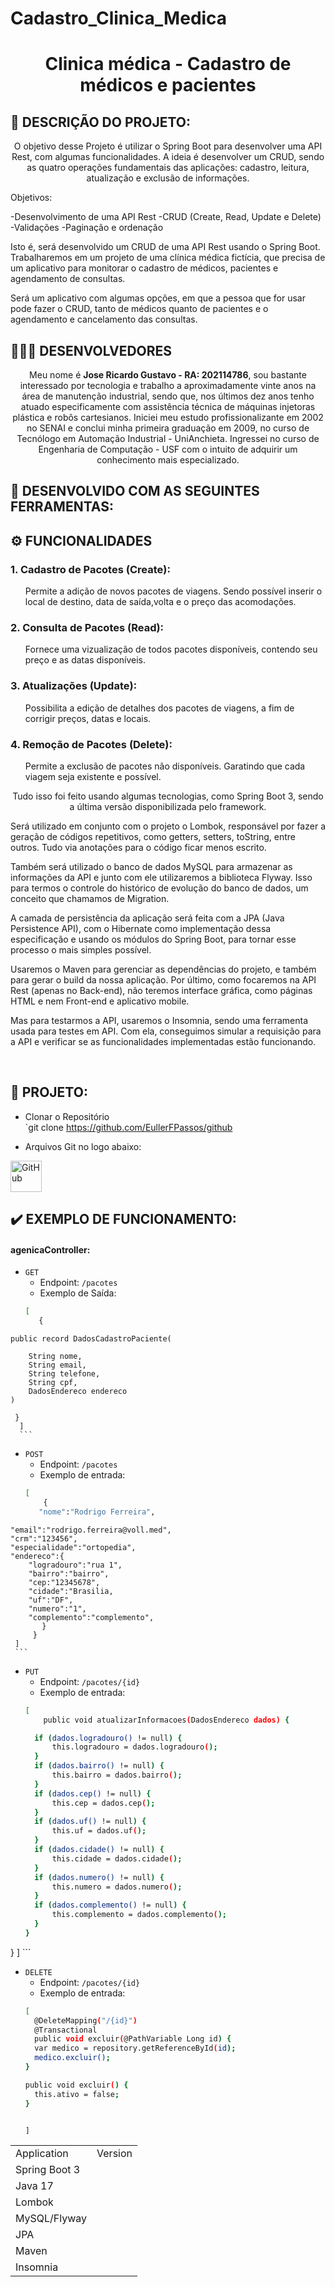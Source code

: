 # Cadastro_Clinica_Medica

<h1 align="center"> Clinica médica - Cadastro de médicos e pacientes </h1>


<!-- INTRODUÇÃO -->
## 📝 DESCRIÇÃO DO PROJETO:
<p align="center">O objetivo desse Projeto é utilizar o Spring Boot para desenvolver uma API Rest, com algumas funcionalidades. A ideia é desenvolver um CRUD, sendo as quatro operações fundamentais das aplicações: cadastro, leitura, atualização e exclusão de informações.

Objetivos:

-Desenvolvimento de uma API Rest
-CRUD (Create, Read, Update e Delete)
-Validações
-Paginação e ordenação

Isto é, será desenvolvido um CRUD de uma API Rest usando o Spring Boot.
Trabalharemos em um projeto de uma clínica médica fictícia, que precisa de um aplicativo para monitorar o cadastro de médicos, pacientes e agendamento de consultas.

Será um aplicativo com algumas opções, em que a pessoa que for usar pode fazer o CRUD, tanto de médicos quanto de pacientes e o agendamento e cancelamento das consultas.</p>

<!-- DESENVOLVEDORES -->
## 👨🏻‍💻 DESENVOLVEDORES

<p align="center"> 
 Meu nome é <b>Jose Ricardo Gustavo - RA: 202114786</b>, sou bastante interessado por tecnologia e trabalho a aproximadamente vinte anos na área de manutenção industrial, sendo que, nos últimos dez anos tenho atuado especificamente com assistência técnica de máquinas injetoras plástica e robôs cartesianos. Iniciei meu estudo profissionalizante em 2002 no SENAI e conclui minha primeira graduação em 2009, no curso de Tecnólogo em Automação Industrial - UniAnchieta. Ingressei no curso de Engenharia de Computação - USF com o intuito de adquirir um conhecimento mais especializado.
</p>


<!-- FERRAMENTAS UTILIZADAS -->
## 🧰 DESENVOLVIDO COM AS SEGUINTES FERRAMENTAS:

<table>
  <tr>
    <td><bold>Application</bold></td>
    <td><bold>Version</bold></td>
  </tr>
  <tr>
    <td>Spring Boot 3</td>
  </tr>
   <tr>
    <td>Java 17</td>
  </tr>
    </tr>
   <tr>
    <td>Lombok</td>
  </tr>
 <tr>
    <td>MySQL/Flyway</td>
  </tr>
   <tr>
    <td>JPA</td>
  </tr>
    </tr>
   <tr>
    <td>Maven</td>
   </tr>
   <tr>
    <td>Insomnia</td


</table>

<!-- FUNCIONALIDADES -->
## ⚙️ FUNCIONALIDADES

<h3>1. Cadastro de Pacotes (Create):</h3>
<ul>Permite a adição de novos pacotes de viagens. Sendo possível inserir o local de destino, data de saída,volta e o preço das acomodações.</ul>

<h3>2. Consulta de Pacotes (Read):</h3>
<ul>Fornece uma vizualização de todos pacotes disponíveis, contendo seu preço e as datas disponíveis.</ul>

<h3>3. Atualizações (Update):</h3>
<ul>Possibilita a edição de detalhes dos pacotes de viagens, a fim de corrigir preços, datas e locais.</ul>

<h3>4. Remoção de Pacotes (Delete):</h3>
<ul>Permite a exclusão de pacotes não disponíveis. Garatindo que cada viagem seja existente e possível.</ul>

<p align="center">
Tudo isso foi feito usando algumas tecnologias, como Spring Boot 3, sendo a última versão disponibilizada pelo framework. 

Será utilizado em conjunto com o projeto o Lombok, responsável por fazer a geração de códigos repetitivos, como getters, setters, toString, entre outros. Tudo via anotações para o código ficar menos escrito.

Também será utilizado o banco de dados MySQL para armazenar as informações da API e junto com ele utilizaremos a biblioteca Flyway. Isso para termos o controle do histórico de evolução do banco de dados, um conceito que chamamos de Migration.

A camada de persistência da aplicação será feita com a JPA (Java Persistence API), com o Hibernate como implementação dessa especificação e usando os módulos do Spring Boot, para tornar esse processo o mais simples possível.

Usaremos o Maven para gerenciar as dependências do projeto, e também para gerar o build da nossa aplicação. Por último, como focaremos na API Rest (apenas no Back-end), não teremos interface gráfica, como páginas HTML e nem Front-end e aplicativo mobile.

Mas para testarmos a API, usaremos o Insomnia, sendo uma ferramenta usada para testes em API. Com ela, conseguimos simular a requisição para a API e verificar se as funcionalidades implementadas estão funcionando.
</p>

<br>

<!-- REPOSITÓRIO -->
<h2 align="left">📁 PROJETO: </h2>

- Clonar o Repositório <br>
  `git clone https://github.com/EullerFPassos/github

- Arquivos Git no logo abaixo: <br>
<a href="https://github.com/EullerFPassos/github.git">
  <img src="https://cdn.icon-icons.com/icons2/1673/PNG/512/downloadoutline_110860.png" alt="GitHub" style="width:50px;">
</a>

<br>

<!-- POSTMAN -->
## ✔️ EXEMPLO DE FUNCIONAMENTO:

<h4>agenicaController:</h4>

   - `GET`
      - Endpoint: `/pacotes`
      - Exemplo de Saída:
      ```bash
      [
         {

	public record DadosCadastroPaciente(

        String nome,
        String email,
        String telefone,
        String cpf,
        DadosEndereco endereco
	) 

	 }
      ]
      ```

   - `POST`
     - Endpoint: `/pacotes`
     - Exemplo de entrada:
     ```bash
     [
         {
        "nome":"Rodrigo Ferreira",
	"email":"rodrigo.ferreira@voll.med",
	"crm":"123456",
	"especialidade":"ortopedia",
	"endereco":{
    	"logradouro":"rua 1",
    	"bairro":"bairro",
    	"cep:"12345678",
    	"cidade":"Brasilia,
    	"uf":"DF",
    	"numero":"1",
    	"complemento":"complemento",
   	 	   }
         }
     ]
     ```
  
  - `PUT`
      - Endpoint: `/pacotes/{id}`
      - Exemplo de entrada:
      ```bash
      [
          public void atualizarInformacoes(DadosEndereco dados) {

        if (dados.logradouro() != null) {
            this.logradouro = dados.logradouro();
        }
        if (dados.bairro() != null) {
            this.bairro = dados.bairro();
        }
        if (dados.cep() != null) {
            this.cep = dados.cep();
        }
        if (dados.uf() != null) {
            this.uf = dados.uf();
        }
        if (dados.cidade() != null) {
            this.cidade = dados.cidade();
        }
        if (dados.numero() != null) {
            this.numero = dados.numero();
        }
        if (dados.complemento() != null) {
            this.complemento = dados.complemento();
        }
    }
}
      ]
      ```

  - `DELETE`
      - Endpoint: `/pacotes/{id}`
      - Exemplo de entrada:
      ```bash
      [
        @DeleteMapping("/{id}")
    	@Transactional
    	public void excluir(@PathVariable Long id) {
        var medico = repository.getReferenceById(id);
        medico.excluir();
    }

    public void excluir() {
        this.ativo = false;
    }


     ]
       ```
 
